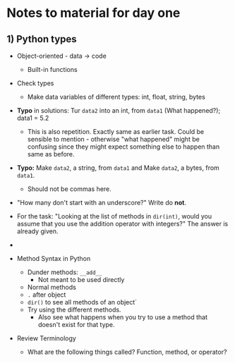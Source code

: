 # Notes to material for day one

## 1) Python types

- Object-oriented - data &rarr; code
    - Built-in functions

- Check types

    - Make data variables of different types: int, float, string, bytes

- **Typo** in solutions: Tur `data2` into an int, from `data1` (What happened?); data1 = 5.2
    - This is also repetition. Exactly same as earlier task. Could be sensible to mention - otherwise "what happened" might be confusing since they might expect something else to happen than same as before.
- **Typo:** Make `data2`, a string, from `data1` and Make `data2`, a bytes, from `data1`.
    - Should not be commas here.
- "How many don't start with an underscore?" Write do **not**.
- For the task: "Looking at the list of methods in `dir(int)`, would you assume that you use the addition operator with integers?" The answer is already given.
- 


- Method Syntax in Python
    - Dunder methods: ``__add__``
        - Not meant to be used directly
    - Normal methods
    - ``.`` after object
    - ``dir()`` to see all methods of an object`
    - Try using the different methods.
        - Also see what happens when you try to use a method that doesn't exist for that type.

- Review Terminology
    - What are the following things called? Function, method, or operator?


